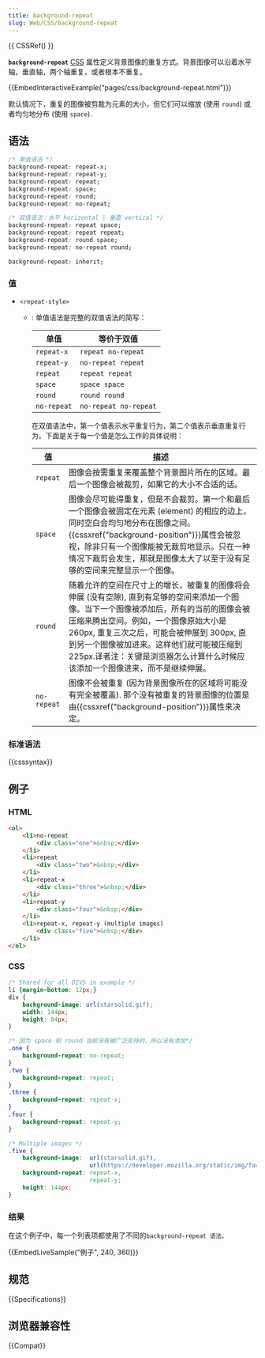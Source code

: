 ```yaml
---
title: background-repeat
slug: Web/CSS/background-repeat
---
```


{{ CSSRef() }}

**`background-repeat`** [CSS](/zh-CN/docs/CSS) 属性定义背景图像的重复方式。背景图像可以沿着水平轴，垂直轴，两个轴重复，或者根本不重复。

{{EmbedInteractiveExample("pages/css/background-repeat.html")}}

默认情况下，重复的图像被剪裁为元素的大小，但它们可以缩放 (使用 `round`) 或者均匀地分布 (使用 `space`).

## 语法

```css
/* 单值语法 */
background-repeat: repeat-x;
background-repeat: repeat-y;
background-repeat: repeat;
background-repeat: space;
background-repeat: round;
background-repeat: no-repeat;

/* 双值语法：水平 horizontal | 垂直 vertical */
background-repeat: repeat space;
background-repeat: repeat repeat;
background-repeat: round space;
background-repeat: no-repeat round;

background-repeat: inherit;
```

### 值

- `<repeat-style>`

  - : 单值语法是完整的双值语法的简写：

    | **单值**    | **等价于双值**        |
    | ----------- | --------------------- |
    | `repeat-x`  | `repeat no-repeat`    |
    | `repeat-y`  | `no-repeat repeat`    |
    | `repeat`    | `repeat repeat`       |
    | `space`     | `space space`         |
    | `round`     | `round round`         |
    | `no-repeat` | `no-repeat no-repeat` |

    在双值语法中，第一个值表示水平重复行为，第二个值表示垂直重复行为。下面是关于每一个值是怎么工作的具体说明：

    | 值 | 描述 |
    | ----------- | ------------------------------------------------------------------------------------------------------------------------------------------------------------------------------------------------------------------------------------------------------------------------------------------------------------------------------------------------------------ |
    | `repeat`    | 图像会按需重复来覆盖整个背景图片所在的区域。最后一个图像会被裁剪，如果它的大小不合适的话。                                                                                                                                                                                                                                                                   |
    | `space`     | 图像会尽可能得重复，但是不会裁剪。第一个和最后一个图像会被固定在元素 (element) 的相应的边上，同时空白会均匀地分布在图像之间。{{cssxref("background-position")}}属性会被忽视，除非只有一个图像能被无裁剪地显示。只在一种情况下裁剪会发生，那就是图像太大了以至于没有足够的空间来完整显示一个图像。                                                  |
    | `round`     | 随着允许的空间在尺寸上的增长，被重复的图像将会伸展 (没有空隙), 直到有足够的空间来添加一个图像。当下一个图像被添加后，所有的当前的图像会被压缩来腾出空间。例如，一个图像原始大小是 260px, 重复三次之后，可能会被伸展到 300px, 直到另一个图像被加进来。这样他们就可能被压缩到 225px.译者注：关键是浏览器怎么计算什么时候应该添加一个图像进来，而不是继续伸展。 |
    | `no-repeat` | 图像不会被重复 (因为背景图像所在的区域将可能没有完全被覆盖). 那个没有被重复的背景图像的位置是由{{cssxref("background-position")}}属性来决定。                                                                                                                                                                                                      |

### 标准语法

{{csssyntax}}

## 例子

### HTML

```html
<ol>
    <li>no-repeat
        <div class="one">&nbsp;</div>
    </li>
    <li>repeat
        <div class="two">&nbsp;</div>
    </li>
    <li>repeat-x
        <div class="three">&nbsp;</div>
    </li>
    <li>repeat-y
        <div class="four">&nbsp;</div>
    </li>
    <li>repeat-x, repeat-y (multiple images)
        <div class="five">&nbsp;</div>
    </li>
</ol>
```

### CSS

```css
/* Shared for all DIVS in example */
li {margin-bottom: 12px;}
div {
    background-image: url(starsolid.gif);
    width: 144px;
    height: 84px;
}

/* 因为 space 和 round 当前没有被广泛支持的，所以没有添加*/
.one {
    background-repeat: no-repeat;
}
.two {
    background-repeat: repeat;
}
.three {
    background-repeat: repeat-x;
}
.four {
    background-repeat: repeat-y;
}

/* Multiple images */
.five {
    background-image:  url(starsolid.gif),
                       url(https://developer.mozilla.org/static/img/favicon32.png);
    background-repeat: repeat-x,
                       repeat-y;
    height: 144px;
}
```

### 结果

在这个例子中，每一个列表项都使用了不同的`background-repeat 语法。`

{{EmbedLiveSample("例子", 240, 360)}}

## 规范

{{Specifications}}

## 浏览器兼容性

{{Compat}}
